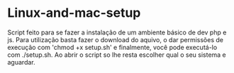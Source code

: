 # Linux-and-mac-setup

Script feito para se fazer a instalação de um ambiente básico de dev php e js. Para utilização basta fazer o download do aquivo, o dar permissões de execução com 'chmod +x setup.sh' e finalmente, você pode executá-lo com ./setup.sh.
Ao abrir o script so lhe resta escolher qual o seu sistema e aguardar.
